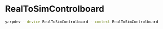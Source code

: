 # RealToSimControlboard

```bash
yarpdev --device RealToSimControlboard --context RealToSimControlboard --from testRealToSimControlboard.ini
```
